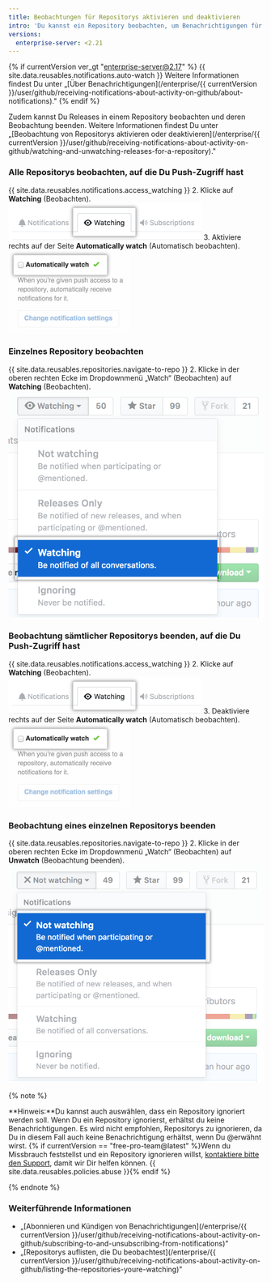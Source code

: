 ```yaml
---
title: Beobachtungen für Repositorys aktivieren und deaktivieren
intro: 'Du kannst ein Repository beobachten, um Benachrichtigungen für neu erstellte Pull Requests und Issues zu erhalten. Darüber hinaus kannst Du die Beobachtung eines Repositorys beenden, wenn Du keine weiteren Benachrichtigungen für dieses bestimmte Repository erhalten möchtest.'
versions:
  enterprise-server: <2.21
---
```


{% if currentVersion ver_gt "enterprise-server@2.17" %}
{{ site.data.reusables.notifications.auto-watch }} Weitere Informationen findest Du unter „[Über Benachrichtigungen](/enterprise/{{ currentVersion }}/user/github/receiving-notifications-about-activity-on-github/about-notifications)."
{% endif %}

Zudem kannst Du Releases in einem Repository beobachten und deren Beobachtung beenden. Weitere Informationen findest Du unter „[Beobachtung von Repositorys aktivieren oder deaktivieren](/enterprise/{{ currentVersion }}/user/github/receiving-notifications-about-activity-on-github/watching-and-unwatching-releases-for-a-repository)."

### Alle Repositorys beobachten, auf die Du Push-Zugriff hast

{{ site.data.reusables.notifications.access_watching }}
2. Klicke auf **Watching** (Beobachten). ![Auflistung der beobachteten Repositorys](/assets/images/help/notifications/notifications-watching-tab.png)
3. Aktiviere rechts auf der Seite **Automatically watch** (Automatisch beobachten). ![Ein Kontrollkästchen zum Konfigurieren der automatischen Beobachtung von Repositorys](/assets/images/help/notifications/ent-automatically-watch-repos.png)

### Einzelnes Repository beobachten

{{ site.data.reusables.repositories.navigate-to-repo }}
2. Klicke in der oberen rechten Ecke im Dropdownmenü „Watch“ (Beobachten) auf **Watching** (Beobachten). ![Beobachtungsoptionen in einem Dropdownmenü für ein Repository](/assets/images/help/notifications/watch-repository.png)

### Beobachtung sämtlicher Repositorys beenden, auf die Du Push-Zugriff hast

{{ site.data.reusables.notifications.access_watching }}
2. Klicke auf **Watching** (Beobachten). ![Auflistung der beobachteten Repositorys](/assets/images/help/notifications/notifications-watching-tab.png)
3. Deaktiviere rechts auf der Seite **Automatically watch** (Automatisch beobachten). ![Ein Kontrollkästchen zum Konfigurieren der automatischen Beobachtung von Repositorys](/assets/images/help/notifications/ent-automatically-watch-repos.png)

### Beobachtung eines einzelnen Repositorys beenden

{{ site.data.reusables.repositories.navigate-to-repo }}
2. Klicke in der oberen rechten Ecke im Dropdownmenü „Watch“ (Beobachten) auf **Unwatch** (Beobachtung beenden). ![Beobachtungsoptionen in einem Dropdownmenü für ein Repository](/assets/images/help/notifications/unwatch-repository.png)

{% note %}

**Hinweis:**Du kannst auch auswählen, dass ein Repository ignoriert werden soll. Wenn Du ein Repository ignorierst, erhältst du keine Benachrichtigungen. Es wird nicht empfohlen, Repositorys zu ignorieren, da Du in diesem Fall auch keine Benachrichtigung erhältst, wenn Du @erwähnt wirst. {% if currentVersion == "free-pro-team@latest" %}Wenn du Missbrauch feststellst und ein Repository ignorieren willst, [kontaktiere bitte den Support](/contact), damit wir Dir helfen können. {{ site.data.reusables.policies.abuse }}{% endif %}

{% endnote %}

### Weiterführende Informationen

- „[Abonnieren und Kündigen von Benachrichtigungen](/enterprise/{{ currentVersion }}/user/github/receiving-notifications-about-activity-on-github/subscribing-to-and-unsubscribing-from-notifications)"
- „[Repositorys auflisten, die Du beobachtest](/enterprise/{{ currentVersion }}/user/github/receiving-notifications-about-activity-on-github/listing-the-repositories-youre-watching)"
